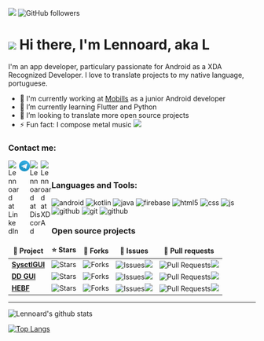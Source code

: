   ![](http://estruyf-github.azurewebsites.net/api/VisitorHit?user=Lennoard&countColorcountColor&countColor=%232979ff)  ![GitHub followers](https://img.shields.io/github/followers/Lennoard?label=Follow&style=social)
<h1><img src="https://emoji.gg/assets/emoji/1156_cool.png" width="30" /> Hi there, I'm Lennoard, aka L</h1>
I'm an app developer, particulary passionate for Android as a XDA Recognized Developer. I love to translate projects to my native language, portuguese.

<ul>
<li> 🔨 I'm currently working at <a href="https://www.mobills.com.br/">Mobills</a> as a junior Android developer</li>
<li> 🌱 I’m currently learning Flutter and Python</li>
<li> 👯 I’m looking to translate more open source projects</li>
<li> ⚡ Fun fact: I compose metal music <img src="https://emojis.slackmojis.com/emojis/images/1597609860/10080/headbanging_parrot.gif?1597609860" width="30" /></li>
</ul>



### Contact me:
[<img align="left" alt="Lennoard at LinkedIn" width="22px" src="https://raw.githubusercontent.com/peterthehan/peterthehan/master/assets/linkedin.svg" />][linkedin]
[<img align="left" alt="Lennoard at Telegram" width="22px" src="https://raw.githubusercontent.com/github/explore/master/topics/telegram/telegram.png" />][telegram]
[<img align="left" alt="Lennoard at Discord" width="22px" src="https://raw.githubusercontent.com/peterthehan/peterthehan/master/assets/discord.svg" />][discord]
[<img align="left" alt="Lennoard at XDA" width="22px" src="https://icons.veryicon.com/png/128/object/material_design_icons/xda-6.png" />][xda]

<br />

### Languages and Tools:
<p>
	 <img alt="android" src="https://img.shields.io/badge/-Android-F05032?style=flat&color=e8f5e9&logo=android&logoColor=43a047" />
	<img alt="kotlin" src="https://img.shields.io/badge/-Kotlin-F05032?style=flat&&color=ede7f6&logo=kotlin&logoColor=ff9100" />
	<img alt="java" src="https://img.shields.io/badge/-Java-F05032?style=flat&&color=1e88e5&logo=java&logoColor=white" />
	<img alt="firebase" src="https://img.shields.io/badge/-Firebase-F05032?style=flat&&color=fff8e1&logo=firebase&logoColor=#ffffff" />
	<img alt="html5" src="https://img.shields.io/badge/-HTML5-E34F26?style=flat&color=ffebee&logo=html5&logoColor=f44336" />
	<img alt="css" src="https://img.shields.io/badge/-CSS-E34F26?style=flat&color=2196f3&logo=css3&logoColor=white" />
	<img alt="js" src="https://img.shields.io/badge/-JavaScript-E34F26?style=flat&color=fff59d&logo=javascript&logoColor=black" />
	<img alt="github" src="https://img.shields.io/badge/-Linux-F05032?style=flat&&color=white&logo=linux&logoColor=black" />
	  <img alt="git" src="https://img.shields.io/badge/-Git-F05032?style=flat&&color=f44336&logo=git&logoColor=white" />
	  <img alt="github" src="https://img.shields.io/badge/-GitHub-F05032?style=flat&&color=white&logo=github&logoColor=black" />
  
</p>

### Open source projects
<table>
  <thead align="center">
    <tr>
      <td><b>🔨 Project</b></td>
      <td><b>⭐ Stars</b></td>
      <td><b>🍴 Forks</b></td>
      <td><b>🚩 Issues</b></td>
      <td><b>📝 Pull requests</b></td>
    </tr>
  </thead>
  <tbody>
    <tr>
      <td><a href="https://github.com/Lennoard/SysctlGUI"><b>SysctlGUI</b></a></td>
      <td><img alt="Stars" src="https://img.shields.io/github/stars/Lennoard/SysctlGUI?style=flat-square&labelColor=343b41"/></td>
      <td><img alt="Forks" src="https://img.shields.io/github/forks/Lennoard/SysctlGUI?style=flat-square&labelColor=343b41"/></td>
      <td><img alt="Issues" src="https://img.shields.io/github/issues/Lennoard/SysctlGUI?style=flat-square&labelColor=343b41&label"/><img src="https://img.shields.io/github/issues-closed/Lennoard/SysctlGUI?style=flat-square&labelColor=343b41&label"/></td></td>
     <td><img alt="Pull Requests" src="https://img.shields.io/github/issues-pr/Lennoard/SysctlGUI?style=flat-square&labelColor=343b41&label"/><img src="https://img.shields.io/github/issues-pr-closed/Lennoard/SysctlGUI?style=flat-square&labelColor=343b41&label"/></td>
    </tr>
	  <tr>
      <td><a href="https://github.com/Lennoard/DDGUI"><b>DD GUI</b></a></td>
      <td><img alt="Stars" src="https://img.shields.io/github/stars/Lennoard/DDGUI?style=flat-square&labelColor=343b41"/></td>
      <td><img alt="Forks" src="https://img.shields.io/github/forks/Lennoard/DDGUI?style=flat-square&labelColor=343b41"/></td>
      <td><img alt="Issues" src="https://img.shields.io/github/issues/Lennoard/DDGUI?style=flat-square&labelColor=343b41&label"/><img src="https://img.shields.io/github/issues-closed/Lennoard/DDGUI?style=flat-square&labelColor=343b41&label"/></td></td>
      <td><img alt="Pull Requests" src="https://img.shields.io/github/issues-pr/Lennoard/DDGUI?style=flat-square&labelColor=343b41&label"/><img src="https://img.shields.io/github/issues-pr-closed/Lennoard/DDGUI?style=flat-square&labelColor=343b41&label"/></td>
    </tr>
    <tr>
      <td><a href="https://github.com/Lennoard/HEBF"><b>HEBF</b></a></td>
      <td><img alt="Stars" src="https://img.shields.io/github/stars/Lennoard/HEBF?style=flat-square&labelColor=343b41"/></td>
      <td><img alt="Forks" src="https://img.shields.io/github/forks/Lennoard/HEBF?style=flat-square&labelColor=343b41"/></td>
      <td><img alt="Issues" src="https://img.shields.io/github/issues/Lennoard/HEBF?style=flat-square&labelColor=343b41&label"/><img src="https://img.shields.io/github/issues-closed/Lennoard/HEBF?style=flat-square&labelColor=343b41&label"/></td></td>
      <td><img alt="Pull Requests" src="https://img.shields.io/github/issues-pr/Lennoard/HEBF?style=flat-square&labelColor=343b41&label"/><img src="https://img.shields.io/github/issues-pr-closed/Lennoard/HEBF?style=flat-square&labelColor=343b41&label"/></td>
    </tr>
  </tbody>
</table>

---

![Lennoard's github stats](https://github-readme-stats.vercel.app/api?username=Lennoard&show_icons=true&theme=synthwave)

[![Top Langs](https://github-readme-stats.vercel.app/api/top-langs/?username=Lennoard&layout=compact&hide=c%2B%2B&theme=synthwave)](https://github.com/anuraghazra/github-readme-stats)

[linkedin]: https://linkedin.com/in/lennoard
[xda]: https://forum.xda-developers.com/member.php?u=6652564
[telegram]: https://telegram.me/lennoard
[discord]: https://discord.com/invite/Lennoard#3996
